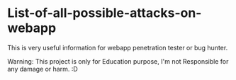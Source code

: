 # List-of-all-possible-attacks-on-webapp
This is very useful information for webapp penetration tester or bug hunter.

Warning: This project is only for Education purpose, I'm not Responsible for any damage or harm. :D

